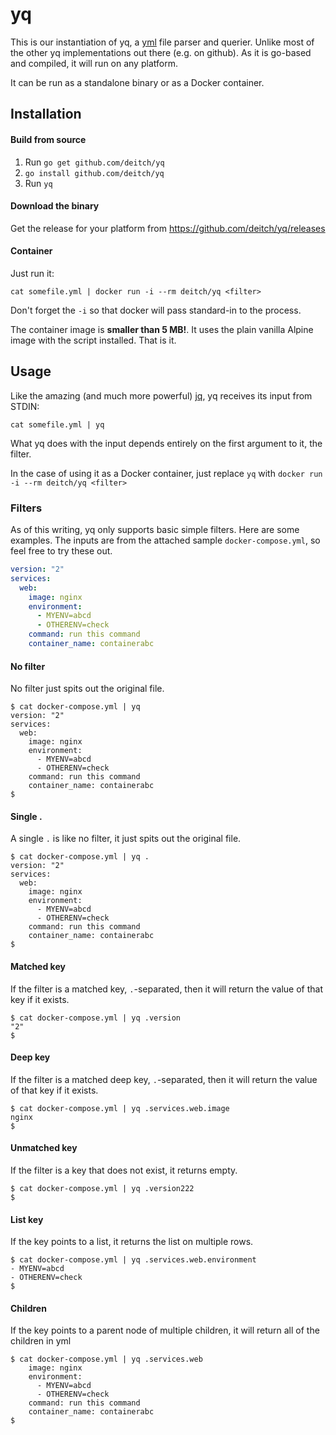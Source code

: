 # yq

This is our instantiation of yq, a [yml](yaml.org) file parser and querier. Unlike most of the other yq implementations out there (e.g. on github). As it is go-based and compiled, it will run on any platform.

It can be run as a standalone binary or as a Docker container.

## Installation

#### Build from source

1. Run `go get github.com/deitch/yq`
2. `go install github.com/deitch/yq`
3. Run `yq`

#### Download the binary

Get the release for your platform from https://github.com/deitch/yq/releases

#### Container
Just run it:

````
cat somefile.yml | docker run -i --rm deitch/yq <filter>
````

Don't forget the `-i` so that docker will pass standard-in to the process.

The container image is **smaller than 5 MB!**. It uses the plain vanilla Alpine image with the script installed. That is it.


## Usage
Like the amazing (and much more powerful) [jq](https://stedolan.github.io/jq), yq receives its input from STDIN:

````
cat somefile.yml | yq
````

What yq does with the input depends entirely on the first argument to it, the filter.

In the case of using it as a Docker container, just replace `yq` with `docker run -i --rm deitch/yq <filter>`

### Filters
As of this writing, yq only supports basic simple filters. Here are some examples. The inputs are from the attached sample `docker-compose.yml`, so feel free to try these out.

````yml
version: "2"
services:
  web:
    image: nginx
    environment:
      - MYENV=abcd
      - OTHERENV=check
    command: run this command
    container_name: containerabc
````

#### No filter
No filter just spits out the original file.

````
$ cat docker-compose.yml | yq
version: "2"
services:
  web:
    image: nginx
    environment:
      - MYENV=abcd
      - OTHERENV=check
    command: run this command
    container_name: containerabc
$
````

#### Single .
A single `.` is like no filter, it just spits out the original file.

````
$ cat docker-compose.yml | yq .
version: "2"
services:
  web:
    image: nginx
    environment:
      - MYENV=abcd
      - OTHERENV=check
    command: run this command
    container_name: containerabc
$
````


#### Matched key
If the filter is a matched key, `.`-separated, then it will return the value of that key if it exists.

````
$ cat docker-compose.yml | yq .version
"2"
$
````

#### Deep key
If the filter is a matched deep key, `.`-separated, then it will return the value of that key if it exists.

````
$ cat docker-compose.yml | yq .services.web.image
nginx
$
````

#### Unmatched key
If the filter is a key that does not exist, it returns empty.

````
$ cat docker-compose.yml | yq .version222
$
````

#### List key
If the key points to a list, it returns the list on multiple rows.

````
$ cat docker-compose.yml | yq .services.web.environment
- MYENV=abcd
- OTHERENV=check
$
````


#### Children
If the key points to a parent node of multiple children, it will return all of the children in yml

````
$ cat docker-compose.yml | yq .services.web
    image: nginx
    environment:
      - MYENV=abcd
      - OTHERENV=check
    command: run this command
    container_name: containerabc
$
````

